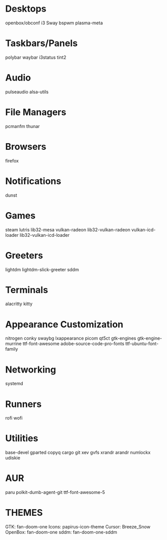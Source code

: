 # Desktops

openbox/obconf
i3
Sway
bspwm
plasma-meta

# Taskbars/Panels

polybar
waybar
i3status
tint2

# Audio

pulseaudio
alsa-utils

# File Managers

pcmanfm
thunar

# Browsers

firefox

# Notifications

dunst

# Games

steam
lutris
lib32-mesa
vulkan-radeon
lib32-vulkan-radeon
vulkan-icd-loader
lib32-vulkan-icd-loader

# Greeters

lightdm
lightdm-slick-greeter
sddm

# Terminals

alacritty
kitty

# Appearance Customization

nitrogen
conky
swaybg
lxappearance
picom
qt5ct
gtk-engines
gtk-engine-murrine
ttf-font-awesome
adobe-source-code-pro-fonts
ttf-ubuntu-font-family

# Networking

systemd

# Runners

rofi
wofi

# Utilities

base-devel
gparted
copyq
cargo
git
xev
gvfs
xrandr
arandr
numlockx
udiskie

# AUR

paru
polkit-dumb-agent-git
ttf-font-awesome-5

# THEMES

GTK: fan-doom-one
Icons: papirus-icon-theme
Cursor: Breeze_Snow
OpenBox: fan-doom-one
sddm: fan-doom-one-sddm
